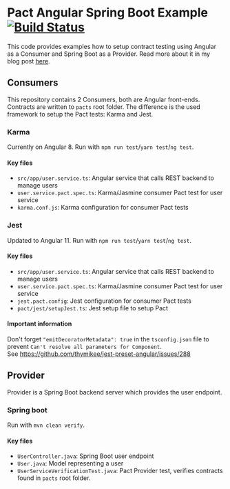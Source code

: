 # Pact Angular Spring Boot Example [![Build Status](https://github.com/richardhendricksen/pact-example-angular8-spring-boot/workflows/CI/badge.svg)](https://github.com/richardhendricksen/pact-example-angular8-spring-boot/actions?query=workflow%3ACI)

This code provides examples how to setup contract testing using Angular as a Consumer and Spring Boot as a Provider.
Read more about it in my blog post [here](https://medium.com/@richard.hendricksen/consumer-driven-contract-testing-with-pact-for-angular-and-spring-boot-9c84caac4040).

## Consumers
This repository contains 2 Consumers, both are Angular front-ends. Contracts are written to `pacts` root folder.
The difference is the used framework to setup the Pact tests: Karma and Jest.

### Karma
Currently on Angular 8.
Run with `npm run test`/`yarn test`/`ng test`.

#### Key files
- `src/app/user.service.ts`: Angular service that calls REST backend to manage users
- `user.service.pact.spec.ts`: Karma/Jasmine consumer Pact test for user service
- `karma.conf.js`: Karma configuration for consumer Pact tests

### Jest
Updated to Angular 11.
Run with `npm run test`/`yarn test`/`ng test`.

#### Key files
- `src/app/user.service.ts`: Angular service that calls REST backend to manage users
- `user.service.pact.spec.ts`: Karma/Jasmine consumer Pact test for user service
- `jest.pact.config`: Jest configuration for consumer Pact tests
- `pact/jest/setupJest.ts`: Jest setup file to setup Pact

#### Important information
Don't forget `"emitDecoratorMetadata": true` in the `tsconfig.json` file to prevent `Can't resolve all parameters for Component`.  
See https://github.com/thymikee/jest-preset-angular/issues/288

## Provider
Provider is a Spring Boot backend server which provides the user endpoint.

### Spring boot
Run with `mvn clean verify`.

#### Key files
- `UserController.java`: Spring Boot user endpoint
- `User.java`: Model representing a user
- `UserServiceVerificationTest.java`: Pact Provider test, verifies contracts found in `pacts` root folder.
